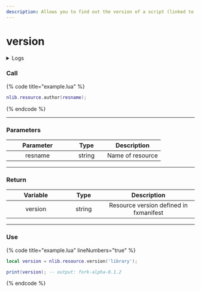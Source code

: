 ```yaml
---
description: Allows you to find out the version of a script (linked to fxmanifest).
---
```


# version

<details>
  <summary>Logs</summary>

  Ajoutée en **v0.1.2**
</details>

### Call

{% code title="example.lua" %}
```lua
nlib.resource.author(resname);
```
{% endcode %}

***

### Parameters

<table><thead><tr><th width="151" align="center">Parameter</th><th width="79" align="center">Type</th><th align="center">Description</th></tr></thead><tbody><tr><td align="center">resname</td><td align="center">string</td><td align="center">Name of resource</td></tr></tbody></table>

***

### Return

<table><thead><tr><th width="142" align="center">Variable</th><th width="82" align="center">Type</th><th align="center">Description</th></tr></thead><tbody><tr><td align="center">version</td><td align="center">string</td><td align="center">Resource version defined in fxmanifest</td></tr></tbody></table>

***

### Use

{% code title="example.lua" lineNumbers="true" %}
```lua
local version = nlib.resource.version('library');

print(version); -- output: fork-alpha-0.1.2
```
{% endcode %}
